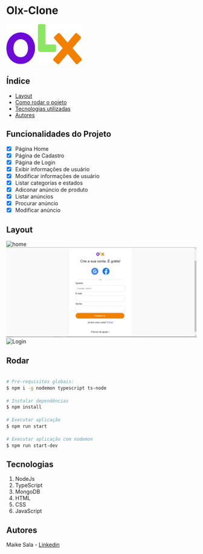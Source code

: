 # Olx-Clone
<img style="width:200px" src="./public/assets/images/olx-104.png">

## Índice
- <a href="#layout">Layout</a>
- <a href="#rodar">Como rodar o pojeto</a>
- <a href="#tecnologias">Tecnologias utilizadas</a>
- <a href="#autores">Autores</a>

## Funcionalidades do Projeto

- [x] Página Home
- [x] Página de Cadastro
- [x] Página de Login
- [x] Exibir informações de usuário
- [x] Modificar informações de usuário
- [x] Listar categorias e estados
- [x] Adiconar anúncio de produto
- [x] Listar anúncios
- [x] Procurar anúncio
- [x] Modificar anúncio

## Layout 
![home](./public/assets/images/Página%20inicial.png)
![cadastro](./public/assets/images/pagina%20de%20cadastro.png)
![Login](./public/assets/images/Página%20de%20login.png)

## Rodar

```bash

# Pré-requisitos globais:
$ npm i -g nodemon typescript ts-node

# Instalar dependências
$ npm install

# Executar aplicação
$ npm run start

# Executar aplicação com nodemon
$ npm run start-dev

```

## Tecnologias
1. NodeJs
2. TypeScript
3. MongoDB
4. HTML
5. CSS
6. JavaScript 

## Autores
Maike Sala - [Linkedin](https://www.linkedin.com/in/maike-oliveira-37885a1a4/)